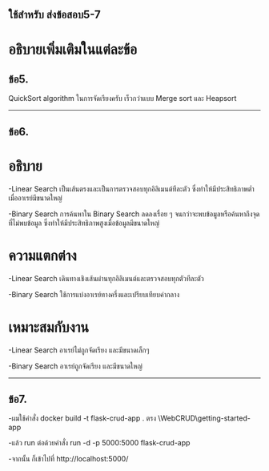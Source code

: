 
## ใช้สำหรับ ส่งข้อสอบ5-7

# อธิบายเพิ่มเติมในแต่ละข้อ

## ข้อ5.

QuickSort algorithm ในการจัดเรียงครับ เร็วกว่าแบบ Merge sort และ Heapsort

-------------------------------------
## ข้อ6.

# อธิบาย

-Linear Search  เป็นเส้นตรงและเป็นการตรวจสอบทุกอิลิเมนต์ทีละตัว ซึ่งทำให้มีประสิทธิภาพต่ำเมื่ออาเรย์มีขนาดใหญ่

-Binary Search  การค้นหาใน Binary Search ลดลงเรื่อย ๆ จนกว่าจะพบข้อมูลหรือค้นหาถึงจุดที่ไม่พบข้อมูล ซึ่งทำให้มีประสิทธิภาพสูงเมื่อข้อมูลมีขนาดใหญ่


# ความแตกต่าง

-Linear Search เดินทางเชิงเส้นผ่านทุกอิลิเมนต์และตรวจสอบทุกตัวทีละตัว

-Binary Search ใช้การแบ่งอาเรย์ทางครึ่งและเปรียบเทียบค่ากลาง


# เหมาะสมกับงาน

-Linear Search อาเรย์ไม่ถูกจัดเรียง และมีขนาดเล็กๆ

-Binary Search อาเรย์ถูกจัดเรียง และมีขนาดใหญ่

-------------------------------------
## ข้อ7.

-ผมใช้คำสั่ง docker build -t flask-crud-app . ตรง \WebCRUD\getting-started-app

-แล้ว run ต่อด้วยคำสั่ง run -d -p 5000:5000 flask-crud-app

-จากนั้น ก็เข้าไปที่ http://localhost:5000/
